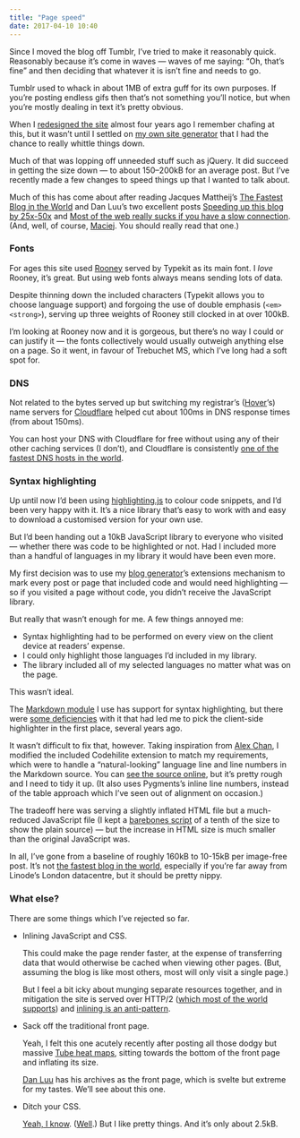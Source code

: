 ```yaml
---
title: "Page speed"
date: 2017-04-10 10:40
---
```


Since I moved the blog off Tumblr, I’ve tried to make it reasonably quick. Reasonably because it’s come in waves — waves of me saying: “Oh, that’s fine” and then deciding that whatever it is isn’t fine and needs to go.

Tumblr used to whack in about 1MB of extra guff for its own purposes. If you’re posting endless gifs then that’s not something you’ll notice, but when you’re mostly dealing in text it’s pretty obvious.

When I [redesigned the site][redesign] almost four years ago I remember chafing at this, but it wasn’t until I settled on [my own site generator][majestic] that I had the chance to really whittle things down.

[redesign]: /2013/07/five-different-kinds-of-grey/
[majestic]: https://github.com/robjwells/majestic/

Much of that was lopping off unneeded stuff such as jQuery. It did succeed in getting the size down — to about 150–200kB for an average post. But I’ve recently made a few changes to speed things up that I wanted to talk about.

Much of this has come about after reading Jacques Mattheij’s [The Fastest Blog in the World][jm] and Dan Luu’s two excellent posts [Speeding up this blog by 25x-50x][dl-1] and [Most of the web really sucks if you have a slow connection][dl-2]. (And, well, of course, [Maciej][]. You should really read that one.)

[jm]: https://jacquesmattheij.com/the-fastest-blog-in-the-world
[dl-1]: https://danluu.com/octopress-speedup/
[dl-2]: https://danluu.com/web-bloat/
[Maciej]: http://idlewords.com/talks/website_obesity.htm

### Fonts

For ages this site used [Rooney][] served by Typekit as its main font. I *love* Rooney, it’s great. But using web fonts always means sending lots of data.

[Rooney]: https://typekit.com/fonts/rooney

Despite thinning down the included characters (Typekit allows you to choose language support) and forgoing the use of double emphasis (`<em><strong>`), serving up three weights of Rooney still clocked in at over 100kB.

I’m looking at Rooney now and it is gorgeous, but there’s no way I could or can justify it — the fonts collectively would usually outweigh anything else on a page. So it went, in favour of Trebuchet MS, which I’ve long had a soft spot for.

### DNS

Not related to the bytes served up but switching my registrar’s ([Hover][]’s) name servers for [Cloudflare][] helped cut about 100ms in DNS response times (from about 150ms).

[Hover]: https://www.hover.com
[Cloudflare]: https://www.cloudflare.com

You can host your DNS with Cloudflare for free without using any of their other caching services (I don’t), and Cloudflare is consistently [one of the fastest DNS hosts in the world][dnsperf].

[dnsperf]: http://www.dnsperf.com

### Syntax highlighting

Up until now I’d been using [highlighting.js][hljs] to colour code snippets, and I’d been very happy with it. It’s a nice library that’s easy to work with and easy to download a customised version for your own use.

[hljs]: https://highlightjs.org

But I’d been handing out a 10kB JavaScript library to everyone who visited — whether there was code to be highlighted or not. Had I included more than a handful of languages in my library it would have been even more.

My first decision was to use my [blog generator][majestic]’s extensions mechanism to mark every post or page that included code and would need highlighting — so if you visited a page without code, you didn’t receive the JavaScript library.

But really that wasn’t enough for me. A few things annoyed me:

* Syntax highlighting had to be performed on every view on the client device at readers’ expense.
* I could only highlight those languages I’d included in my library.
* The library included all of my selected languages no matter what was on the page.

This wasn’t ideal.

The [Markdown module][pymd] I use has support for syntax highlighting, but there were [some deficiencies][drang] with it that had led me to pick the client-side highlighter in the first place, several years ago.

[pymd]: https://pythonhosted.org/Markdown/
[drang]: http://www.leancrew.com/all-this/2010/12/new-syntax-highlighting-for-markdown/

It wasn’t difficult to fix that, however. Taking inspiration from [Alex Chan][ac], I modified the included Codehilite extension to match my requirements, which were to handle a “natural-looking” language line and line numbers in the Markdown source. You can [see the source online][highlighter], but it’s pretty rough and I need to tidy it up. (It also uses Pygments’s inline line numbers, instead of the table approach which I’ve seen out of alignment on occasion.)

[ac]: https://alexwlchan.net/2017/03/extensions-in-python-markdown/
[highlighter]: https://github.com/robjwells/primaryunit/blob/master/extensions/rjw_highlight.py

The tradeoff here was serving a slightly inflated HTML file but a much-reduced JavaScript file (I kept a [barebones script][js] of a tenth of the size to show the plain source) — but the increase in HTML size is much smaller than the original JavaScript was.

[js]: https://github.com/robjwells/primaryunit/blob/master/frontend/js/robjwells.js

In all, I’ve gone from a baseline of roughly 160kB to 10-15kB per image-free post. It’s not [the fastest blog in the world][jm], especially if you’re far away from Linode’s London datacentre, but it should be pretty nippy.

### What else?

There are some things which I’ve rejected so far.

*   Inlining JavaScript and CSS.

    This could make the page render faster, at the expense of transferring data that would otherwise be cached when viewing other pages. (But, assuming the blog is like most others, most will only visit a single page.)

    But I feel a bit icky about munging separate resources together, and in mitigation the site is served over HTTP/2 ([which most of the world supports][caniuse]) and [inlining is an anti-pattern][antip].

*   Sack off the traditional front page.

    Yeah, I felt this one acutely recently after posting all those dodgy but massive [Tube heat maps][tube], sitting towards the bottom of the front page and inflating its size.

    [Dan Luu][dl] has his archives as the front page, which is svelte but extreme for my tastes. We’ll see about this one.

*   Ditch your CSS.

    [Yeah, I know][mfw]. ([Well][bmfw].) But I like pretty things. And it’s only about 2.5kB.

[caniuse]: http://caniuse.com/#feat=http2
[antip]: https://blog.cloudflare.com/http-2-for-web-developers/
[tube]: /2017/03/tube-crowding/
[dl]: https://danluu.com
[mfw]: http://motherfuckingwebsite.com
[bmfw]: http://bettermotherfuckingwebsite.com
